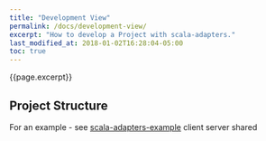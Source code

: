 ```yaml
---
title: "Development View"
permalink: /docs/development-view/
excerpt: "How to develop a Project with scala-adapters."
last_modified_at: 2018-01-02T16:28:04-05:00
toc: true
---
```

{{page.excerpt}}
## Project Structure
For an example - see [scala-adapters-example](scala-adapters-example)
    client
    server
    shared
    